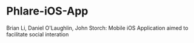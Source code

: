 # Phlare-iOS-App
Brian Li, Daniel O'Laughlin, John Storch: 
Mobile iOS Application aimed to facilitate social interation
